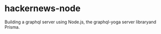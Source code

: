 # hackernews-node
Building a graphql server using Node.js, the graphql-yoga server libraryand Prisma.
